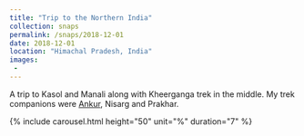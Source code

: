 ```yaml
---
title: "Trip to the Northern India"
collection: snaps
permalink: /snaps/2018-12-01
date: 2018-12-01
location: "Himachal Pradesh, India"
images:
 - 
---
```


A trip to Kasol and Manali along with Kheerganga trek in the middle. My trek companions were [Ankur](http://www.ankurabhinav.com), Nisarg and Prakhar. 

{% include carousel.html height="50" unit="%" duration="7" %}

